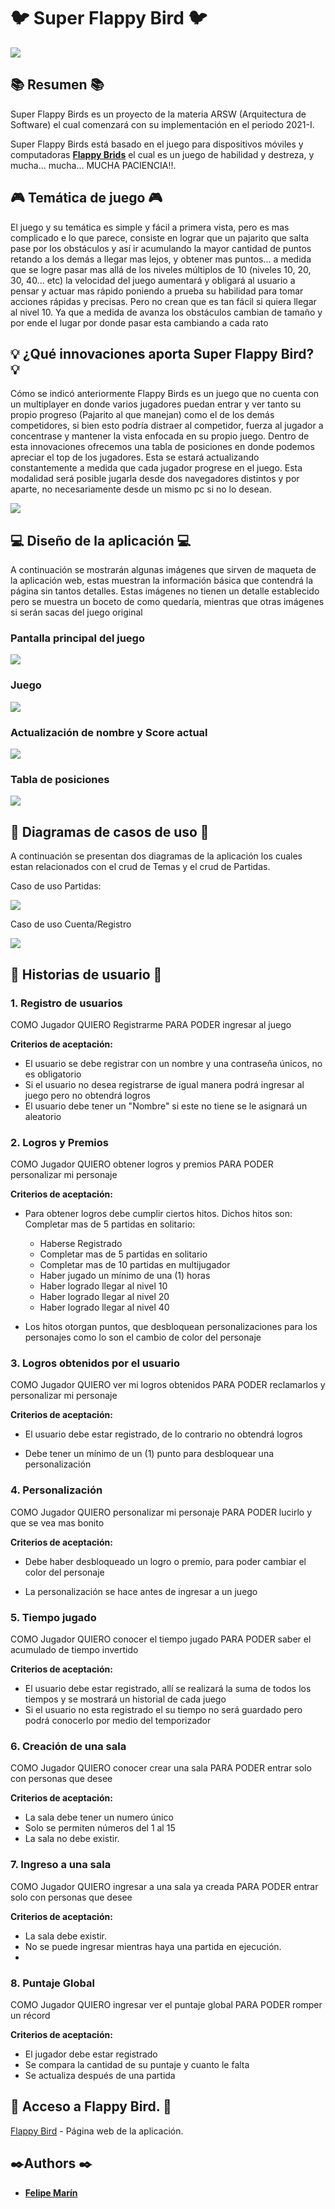 # 🐦 Super Flappy Bird 🐦
![](img/Titulo.PNG)

## 📚 Resumen 📚

Super Flappy Birds es un proyecto de la materia ARSW (Arquitectura de Software) el cual comenzará con su implementación en el periodo 2021-I.

Super Flappy Birds  está basado en el juego para dispositivos móviles y computadoras  **[Flappy Brids](https://flappybird.io/)** el cual es un juego de habilidad y destreza, y mucha... mucha... MUCHA PACIENCIA!!. 

## 🎮 Temática de juego 🎮

El juego y su temática es simple y fácil a primera vista, pero es mas complicado e lo que parece, consiste en lograr que un pajarito que salta pase por los obstáculos y así ir acumulando la mayor cantidad de puntos retando a los demás a llegar mas lejos, y obtener mas puntos... a medida que se  logre pasar mas allá de los niveles múltiplos de 10 (niveles 10, 20, 30, 40... etc) la velocidad del juego aumentará y obligará al usuario a pensar y actuar mas rápido poniendo a prueba su  habilidad para tomar acciones rápidas y precisas. Pero no crean que es tan fácil si quiera llegar al nivel 10. Ya que a medida de avanza los obstáculos cambian de tamaño y por ende el lugar por donde pasar esta cambiando a cada rato

## **💡 ¿Qué innovaciones aporta Super Flappy Bird? 💡**

Cómo se indicó anteriormente Flappy Birds es un juego que no cuenta con un multiplayer en donde varios  jugadores puedan entrar y ver tanto su propio progreso (Pajarito al que manejan) como el de los demás competidores, si bien esto podría distraer al competidor, fuerza al jugador a concentrase y mantener la vista enfocada en su propio juego.
Dentro de esta innovaciones ofrecemos una tabla de posiciones en donde podemos apreciar el top de los jugadores. Esta se estará actualizando constantemente a medida que cada jugador progrese en el juego.
Esta modalidad será posible jugarla desde dos navegadores distintos y por aparte, no necesariamente desde un mismo pc si no lo desean.

![](img/Navegador.PNG)

##  💻 Diseño de la aplicación 💻

A continuación se mostrarán algunas imágenes que sirven de maqueta de la aplicación web, estas muestran la información básica que contendrá la página sin tantos detalles.
Estas imágenes no tienen un detalle establecido pero se muestra un boceto de como quedaría, mientras que otras imágenes si serán sacas del juego original

### Pantalla principal del juego
![](img/Flappy.PNG)

### Juego
![](img/Juego.PNG)

### Actualización de nombre  y Score actual
![](img/Nombre.PNG)

### Tabla de posiciones
![](img/Tabla.PNG)


## 📐 Diagramas de casos de uso 📐

A continuación se presentan dos diagramas de la aplicación los cuales estan relacionados con el crud de Temas y el crud de Partidas.

Caso de uso Partidas:

![](img/Partida.PNG)

Caso de uso Cuenta/Registro

![](img/Cuenta.PNG)


## 🧾 Historias de usuario 🧾


### 1. Registro de usuarios

COMO Jugador QUIERO Registrarme PARA PODER ingresar al juego

**Criterios de aceptación:**

-  El usuario se debe registrar con un nombre y una contraseña únicos, no es obligatorio
- Si el usuario no desea registrarse de igual manera podrá ingresar al juego pero no obtendrá logros
- El usuario debe tener un "Nombre" si este no tiene se le asignará un aleatorio

### 2. Logros y Premios

COMO Jugador QUIERO obtener logros y premios PARA PODER personalizar mi personaje

**Criterios de aceptación:**

-  Para obtener logros debe cumplir ciertos hitos. Dichos hitos son: Completar mas de 5 partidas en solitario:
	- Haberse Registrado
	- Completar mas de 5 partidas en solitario
	- Completar mas de 10 partidas en multijugador
	- Haber jugado un mínimo de una (1) horas
	- Haber logrado llegar al nivel 10
	- Haber logrado llegar al nivel 20
	- Haber logrado llegar al nivel 40

-  Los hitos otorgan puntos, que desbloquean personalizaciones para los personajes como lo son el cambio de color del personaje

### 3. Logros obtenidos por el usuario

COMO Jugador  QUIERO ver mi logros obtenidos PARA PODER reclamarlos y personalizar mi personaje

**Criterios de aceptación:**

-  El usuario debe estar registrado, de lo contrario no obtendrá logros

-  Debe tener un mínimo de un (1) punto para desbloquear una personalización


### 4. Personalización

COMO Jugador  QUIERO personalizar mi personaje PARA PODER lucirlo y que se vea mas bonito

**Criterios de aceptación:**

-  Debe haber desbloqueado un logro o premio, para poder cambiar el color del personaje 

-  La personalización se hace antes de ingresar a un juego

### 5. Tiempo jugado

COMO Jugador QUIERO conocer el tiempo jugado PARA PODER saber el acumulado de tiempo invertido

**Criterios de aceptación:**

-  El usuario debe estar registrado, allí se realizará la suma de todos los tiempos y se mostrará un historial de cada juego
- Si el usuario no esta registrado el su tiempo no será guardado pero podrá conocerlo por medio del temporizador

### 6. Creación de una sala
COMO Jugador QUIERO conocer crear una sala PARA PODER entrar solo con personas que desee

**Criterios de aceptación:**

-  La sala debe tener un numero único
- Solo se permiten números del 1 al 15
- La sala no debe existir.

### 7. Ingreso a una sala

COMO Jugador QUIERO ingresar a una sala ya creada PARA PODER entrar solo con personas que desee

**Criterios de aceptación:**

- La sala debe existir.
- No se puede ingresar mientras haya una partida en ejecución.
- 
### 8. Puntaje Global

COMO Jugador QUIERO ingresar ver el puntaje global PARA PODER romper un récord

**Criterios de aceptación:**

- El jugador debe estar registrado
- Se compara la cantidad de su puntaje y cuanto le falta
- Se actualiza después de una partida


## 🔗 Acceso a Flappy Bird. 🔗

[Flappy Bird](https://flappybird.io/) - Página web de la aplicación.

## ✒️Authors ✒️

* [**Felipe Marín** ](https://github.com/PhillipMarin117)